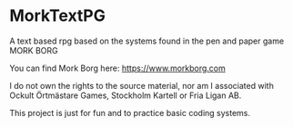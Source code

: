 # MorkTextPG
 A text based rpg based on the systems found in the pen and paper game MORK BORG
 
 You can find Mork Borg here: https://www.morkborg.com
 
 I do not own the rights to the source material, nor am I associated with Ockult Örtmästare Games, Stockholm Kartell or Fria Ligan AB.
 
 This project is just for fun and to practice basic coding systems.
